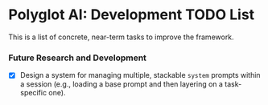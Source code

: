 # Polyglot AI: Development TODO List

This is a list of concrete, near-term tasks to improve the framework.

### Future Research and Development

- [x] Design a system for managing multiple, stackable `system` prompts within a session (e.g., loading a base prompt and then layering on a task-specific one).
